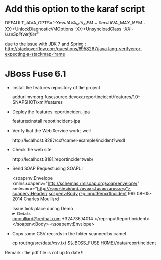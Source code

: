 # Add this option to the karaf script

DEFAULT_JAVA_OPTS="-Xms$JAVA_MIN_MEM -Xmx$JAVA_MAX_MEM -XX:+UnlockDiagnosticVMOptions -XX:+UnsyncloadClass *-XX:-UseSplitVerifier"*

due to the issue with JDK 7 and Spring : http://stackoverflow.com/questions/8958267/java-lang-verifyerror-expecting-a-stackmap-frame

# JBoss Fuse 6.1

* Install the features repository of the project

    addurl mvn:org.fusesource.devoxx.reportincident/features/1.0-SNAPSHOT/xml/features

* Deploy the features reportincident-jpa

    features:install reportincident-jpa

* Verify that the Web Service works well

    http://localhost:8282/cxf/camel-example/incident?wsdl

* Check the web site

    http://localhost:8181/reportincidentweb/

* Send SOAP Request using SOAPUI

    <soapenv:Envelope xmlns:soapenv="http://schemas.xmlsoap.org/soap/envelope/"
                      xmlns:rep="http://reportincident.devoxx.fusesource.org">
        <soapenv:Header/>
        <soapenv:Body>
            <rep:inputReportIncident>
                <incidentId>999</incidentId>
                <incidentDate>08-05-2014</incidentDate>
                <givenName>Charles</givenName>
                <familyName>Moulliard</familyName>
                <summary>Issue took place during Demo</summary>
                <details>Room is burning !</details>
                <email>cmoulliard@redhat.com</email>
                <phone>+32473604014</phone>
            </rep:inputReportIncident>
        </soapenv:Body>
    </soapenv:Envelope>

* Copy some CSV records in the folder scanned by camel

    cp routing/src/data/csv.txt ${JBOSS_FUSE.HOME}/data/reportincident
    
Remark : the pdf file is not up to date !!

